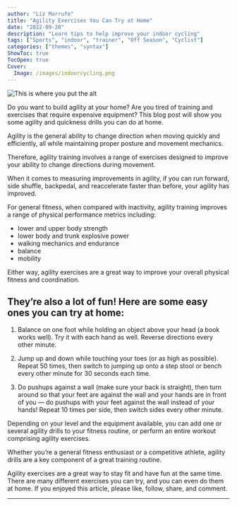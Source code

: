 ```yaml
---
author: "Liz Marrufo"
title: "Agility Exercises You Can Try at Home"
date: "2022-09-20"
description: "Learn tips to help improve your indoor cycling"
tags: ["Sports", "indoor", "trainer", "Off Season", "Cyclist"]
categories: ["themes", "syntax"]
ShowToc: true
TocOpen: true
Cover:
  Image: /images/indoorcycling.png
---
```


![This is where you put the alt](https://miro.medium.com/v2/resize:fit:1400/format:webp/1*al-Buq2bGLVKi3vc95BAiw.png "This is the image title")

Do you want to build agility at your home? Are you tired of training and exercises that require expensive equipment? This blog post will show you some agility and quickness drills you can do at home.

Agility is the general ability to change direction when moving quickly and efficiently, all while maintaining proper posture and movement mechanics.

Therefore, agility training involves a range of exercises designed to improve your ability to change directions during movement.

When it comes to measuring improvements in agility, if you can run forward, side shuffle, backpedal, and reaccelerate faster than before, your agility has improved.

For general fitness, when compared with inactivity, agility training improves a range of physical performance metrics including:

* lower and upper body strength
* lower body and trunk explosive power
* walking mechanics and endurance
* balance
* mobility

Either way, agility exercises are a great way to improve your overall physical fitness and coordination.

## They’re also a lot of fun! Here are some easy ones you can try at home:
1) Balance on one foot while holding an object above your head (a book works well). Try it with each hand as well. Reverse directions every other minute.

2) Jump up and down while touching your toes (or as high as possible). Repeat 50 times, then switch to jumping up onto a step stool or bench every other minute for 30 seconds each time.

3) Do pushups against a wall (make sure your back is straight), then turn around so that your feet are against the wall and your hands are in front of you — do pushups with your feet against the wall instead of your hands! Repeat 10 times per side, then switch sides every other minute.

Depending on your level and the equipment available, you can add one or several agility drills to your fitness routine, or perform an entire workout comprising agility exercises.

Whether you’re a general fitness enthusiast or a competitive athlete, agility drills are a key component of a great training routine.

Agility exercises are a great way to stay fit and have fun at the same time. There are many different exercises you can try, and you can even do them at home. If you enjoyed this article, please like, follow, share, and comment.

---
